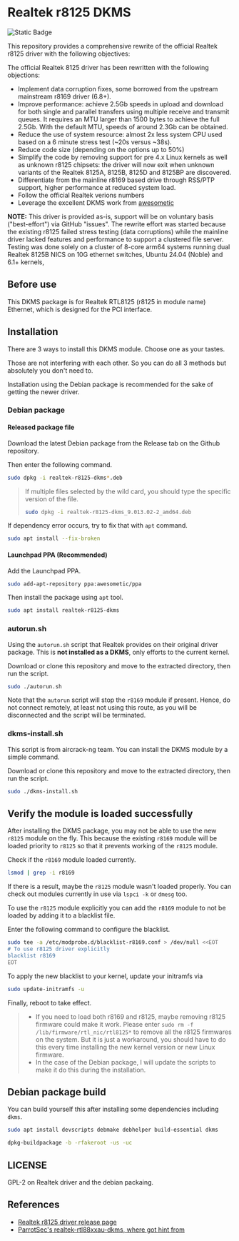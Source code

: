 # Realtek r8125 DKMS

![Static Badge](https://img.shields.io/badge/RELEASE-V9.013.02-blue)

This repository provides a comprehensive rewrite of the official Realtek r8125 driver with the following objectives:

The official Realtek 8125 driver has been rewritten with the following objections:
- Implement data corruption fixes, some borrowed from the upstream mainstream r8169 driver (6.8+).
- Improve performance: achieve 2.5Gb speeds in upload and download for both single and parallel transfers using multiple receive and transmit queues. It requires an MTU larger than 1500 bytes to achieve the full 2.5Gb. With the default MTU, speeds of around 2.3Gb can be obtained.
- Reduce the use of system resource: almost 2x less system CPU used based on a 6 minute stress test (~20s versus ~38s).
- Reduce code size (depending on the options up to 50%)
- Simplify the code by removing support for pre 4.x Linux kernels as well as unknown r8125 chipsets: the driver will now exit when unknown variants of the Realtek 8125A, 8125B, 8125D and 8125BP are discovered.
- Differentiate from the mainline r8169 based drive through RSS/PTP support, higher performance at reduced system load.
- Follow the official Realtek verions numbers
- Leverage the excellent DKMS work from [awesometic](https://github.com/awesometic/realtek-r8125-dkms/)

**NOTE:**
This driver is provided as-is, support will be on voluntary basis ("best-effort") via GitHub "issues".  The rewrite effort was started because the existing r8125 failed stress testing (data corruptions) while the mainline driver lacked features and performance to support a clustered file server.
Testing was done solely on a cluster of 8-core arm64 systems running dual Realtek 8125B NICS on 10G ethernet switches, Ubuntu 24.04 (Noble) and 6.1+ kernels,

## Before use

This DKMS package is for Realtek RTL8125 (r8125 in module name) Ethernet, which is designed for the PCI interface.

## Installation

There are 3 ways to install this DKMS module. Choose one as your tastes.

Those are not interfering with each other. So you can do all 3 methods but absolutely you don't need to.

Installation using the Debian package is recommended for the sake of getting the newer driver.

### Debian package

#### Released package file

Download the latest Debian package from the Release tab on the Github repository.

Then enter the following command.

```bash
sudo dpkg -i realtek-r8125-dkms*.deb
```

> If multiple files selected by the wild card, you should type the specific version of the file.
>
> ```bash
> sudo dpkg -i realtek-r8125-dkms_9.013.02-2_amd64.deb
> ```

If dependency error occurs, try to fix that with `apt` command.

```bash
sudo apt install --fix-broken
```

#### Launchpad PPA (Recommended)

Add the Launchpad PPA.

```bash
sudo add-apt-repository ppa:awesometic/ppa
```

Then install the package using `apt` tool.

```bash
sudo apt install realtek-r8125-dkms
```

### autorun.sh

Using the `autorun.sh` script that Realtek provides on their original driver package. This is **not installed as a DKMS**, only efforts to the current kernel.

Download or clone this repository and move to the extracted directory, then run the script.

```bash
sudo ./autorun.sh
```

Note that the `autorun` script will stop the `r8169` module if present.  Hence, do not connect remotely, at least not using this route, as you will be disconnected and the script will be terminated.   

### dkms-install.sh

This script is from aircrack-ng team. You can install the DKMS module by a simple command.

Download or clone this repository and move to the extracted directory, then run the script.

```bash
sudo ./dkms-install.sh
```

## Verify the module is loaded successfully

After installing the DKMS package, you may not be able to use the new `r8125` module on the fly. This because the existing `r8169` module will be loaded priority to `r8125` so that it prevents working of the `r8125` module.

Check if the `r8169` module loaded currently.

```bash
lsmod | grep -i r8169
```

If there is a result, maybe the `r8125` module wasn't loaded properly. You can check out modules currently in use via `lspci -k` or `dmesg` too.

To use the `r8125` module explicitly you can add the `r8169` module to not be loaded by adding it to a blacklist file.

Enter the following command to configure the blacklist.

```bash
sudo tee -a /etc/modprobe.d/blacklist-r8169.conf > /dev/null <<EOT
# To use r8125 driver explicitly
blacklist r8169
EOT
```

To apply the new blacklist to your kernel, update your initramfs via

```bash
sudo update-initramfs -u
```

Finally, reboot to take effect.

> - If you need to load both r8169 and r8125, maybe removing r8125 firmware could make it work. Please enter `sudo rm -f /lib/firmware/rtl_nic/rtl8125*` to remove all the r8125 firmwares on the system. But it is just a workaround, you should have to do this every time installing the new kernel version or new Linux firmware.
> - In the case of the Debian package, I will update the scripts to make it do this during the installation.

## Debian package build

You can build yourself this after installing some dependencies including `dkms`.

```bash
sudo apt install devscripts debmake debhelper build-essential dkms
```

```bash
dpkg-buildpackage -b -rfakeroot -us -uc
```

## LICENSE

GPL-2 on Realtek driver and the debian packaing.

## References

- [Realtek r8125 driver release page](https://www.realtek.com/Download/List?cate_id=584)
- [ParrotSec's realtek-rtl88xxau-dkms, where got hint from](https://github.com/ParrotSec/realtek-rtl88xxau-dkms)
